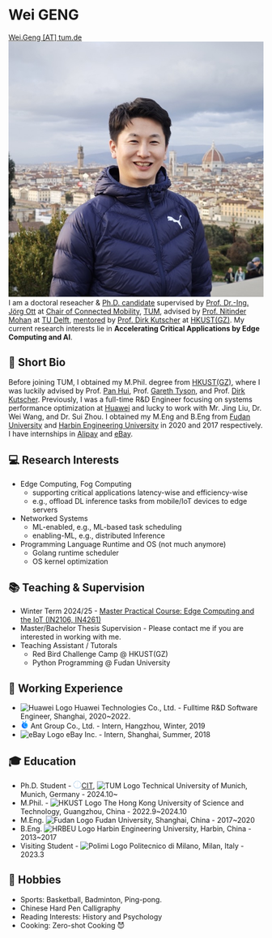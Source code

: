 
# **Wei GENG**

<div>
    <div style="float:left">
        <a href="mailto:wei.geng@tum.de">Wei.Geng [AT] tum.de</a><br>
        <a href="https://github.com/vigeng"><i class="fa fa-github"> </i></a>
        <a href="https://scholar.google.com/citations?user=Zq6m2CIAAAAJ&hl=en"><i class="fa fa-google"> </i></a>
        <a href="https://orcid.org/0000-0001-5970-3550"><i class="fas fa-id-badge"> </i></a>
        <a href="www.linkedin.com/in/wegeng"><i class="fa fa-linkedin" aria-hidden="true"></i></a>
        <a href="https://x.com/WGeng_"><i class="fa fa-twitter"></i></a>
    </div>
    <div style="float:right">
        <!-- img class defined in extra.css file -->
        <img class ="profile-photo-ellipse" src="/figures/2024florence.jpeg">
    </div>
</div>
<br>

I am a doctoral reseacher & [Ph.D. candidate](https://www.gs.tum.de/en/gs/path-to-a-doctorate/tum-doctoral-model/) supervised by [Prof. Dr.-Ing. Jörg Ott](https://www.ce.cit.tum.de/cm/research-group/joerg-ott/) at [Chair of Connected Mobility](https://www.ce.cit.tum.de/cm/home/), [TUM](https://tum.de), advised by [Prof. Nitinder Mohan](https://www.nitindermohan.com/) at [TU Delft](https://www.tudelft.nl/en/), [mentored](https://www.gs.tum.de/gs/waehrend-der-promotion/ablauf-der-promotion/) by [Prof. Dirk Kutscher](https://dirk-kutscher.info/about/) at [HKUST(GZ)](https://www.hkust-gz.edu.cn/). My current research interests lie in **Accelerating Critical Applications by Edge Computing and AI**.

## **📄 Short Bio**

Before joining TUM, I obtained my M.Phil. degree from [HKUST(GZ)](https://www.hkust-gz.edu.cn/), where I was luckily advised by Prof. [Pan Hui](https://panhui.people.ust.hk/index.html), Prof. [Gareth Tyson](http://www.eecs.qmul.ac.uk/~tysong/), and Prof. [Dirk Kutscher](https://dirk-kutscher.info). Previously, I was a full-time R&D Engineer focusing on systems performance optimization at [Huawei](https://www.huawei.com) and lucky to work with Mr. Jing Liu, Dr. Wei Wang, and Dr. Sui Zhou. I obtained my M.Eng and B.Eng from [Fudan University](https://www.fudan.edu.cn/en/) and [Harbin Engineering University](https://english.hrbeu.edu.cn) in 2020 and 2017 respectively. I have internships in [Alipay](https://www.antgroup.com) and [eBay](https://www.ebay.com).

## **💻 Research Interests**

- Edge Computing, Fog Computing
    - supporting critical applications latency-wise and efficiency-wise
    - e.g., offload DL inference tasks from mobile/IoT devices to edge servers
- Networked Systems
    - ML-enabled, e.g., ML-based task scheduling
    - enabling-ML, e.g., distributed Inference
- Programming Language Runtime and OS (not much anymore)
    - Golang runtime scheduler
    - OS kernel optimization

## **📚 Teaching & Supervision**

- Winter Term 2024/25 - [Master Practical Course: Edge Computing and the IoT (IN2106, IN4261)](https://www.ce.cit.tum.de/cm/teaching/winter-term-2024-25/edge-computing-and-the-iot/)
- Master/Bachelor Thesis Supervision - Please contact me if you are interested in working with me.
- Teaching Assistant / Tutorals
    - Red Bird Challenge Camp @ HKUST(GZ)
    - Python Programming @ Fudan University

## **💼 Working Experience**

- <img src="https://www.huawei.com/Assets/corp/v2/img/img_ent_en_logo_ico.png" alt="Huawei Logo" width="16" height="16"> Huawei Technologies Co., Ltd. - Fulltime R&D Software Engineer, Shanghai, 2020~2022.
- <img src="figures/logos/ant.ico" alt="Ant Group Logo" width="16" height="16"> Ant Group Co., Ltd. - Intern, Hangzhou, Winter, 2019
- <img src="https://www.ebayinc.com/favicon.ico" alt="eBay Logo" width="16" height="16"> eBay Inc. - Intern, Shanghai, Summer, 2018

## **🎓 Education** 

- Ph.D. Student - <img src="figures/logos/informatik.png" alt="Huawei Logo" width="16" height="16">[CIT](https://www.cit.tum.de/cit/startseite/), <img src="https://www.tum.de/favicon.ico" alt="TUM Logo" width="16" height="16"> Technical University of Munich, Munich, Germany - 2024.10~
- M.Phil. - <img src="https://hkust.edu.hk/sites/default/files/HKUST_1.ico" alt="HKUST Logo" width="16" height="16"> The Hong Kong University of Science and Technology, Guangzhou, China - 2022.9~2024.10
- M.Eng. <img src="https://www.fudan.edu.cn/_upload/tpl/00/06/6/template6/images/favicon.ico" alt="Fudan Logo" width="16" height="16"> Fudan University, Shanghai, China - 2017~2020
- B.Eng.  <img src="https://english.hrbeu.edu.cn/images/favicon.ico" alt="HRBEU Logo" width="16" height="16"> Harbin Engineering University, Harbin, China - 2013~2017
- Visiting Student - <img src="https://www.polimi.it/_assets/4b51f00386267395f41e0940abbcd656/Icons/favicon.ico" alt="Polimi Logo" width="16" height="16"> Politecnico di Milano, Milan, Italy - 2023.3

<!-- ## Visiting Experience

- Technical University of Munich, Munich, Germany - 2023

<!-- ## **Publications** -->

<!-- <script defer src="https://bibbase.org/show?bib=https%3A%2F%2Fapi.zotero.org%2Fusers%2F8491953%2Fcollections%2FN8V49QLV%2Fitems%3Fkey%3DxUVOP2vkB66zdwZwhYwWtVIk%26format%3Dbibtex%26limit%3D100&jsonp=1"></script> -->

<!-- <script defer src="https://bibbase.org/show?bib=https%3A%2F%2Fapi.zotero.org%2Fusers%2F8491953%2Fcollections%2FN8V49QLV%2Fitems%3Fkey%3DxUVOP2vkB66zdwZwhYwWtVIk%26format%3Dbibtex%26limit%3D100&amp;jsonp=1"></script> -->

## **🏸 Hobbies**

- Sports: Basketball, Badminton, Ping-pong.
- Chinese Hard Pen Calligraphy
- Reading Interests: History and Psychology
- Cooking: Zero-shot Cooking 😈

<!-- 
TU Delft: https://www.tudelft.nl/typo3conf/ext/tud_styling/Resources/Public/img/favicon.ico
 -->